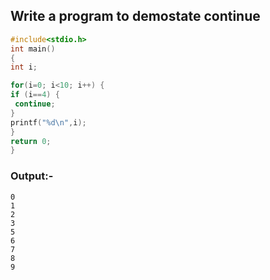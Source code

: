 ## Write a program to demostate continue
```c
#include<stdio.h>
int main()
{
int i;

for(i=0; i<10; i++) {
if (i==4) {
 continue;
}
printf("%d\n",i);
}
return 0;
}
```
### Output:- 
```
0
1
2
3
5
6
7
8
9
```
